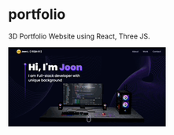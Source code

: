 # portfolio

3D Portfolio Website using React, Three JS.



![portfolio](https://github.com/greenlemonkp/portfolio/blob/main/src/assets/portfolio.gif)
